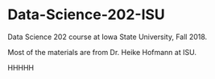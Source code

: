 # Data-Science-202-ISU
Data Science 202 course at Iowa State University, Fall 2018.

Most of the materials are from Dr. Heike Hofmann at ISU.

HHHHH
